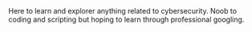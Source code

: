 <!---
4theLulzz/4theLulzz is a ✨ special ✨ repository because its `README.md` (this file) appears on your GitHub profile.
You can click the Preview link to take a look at your changes.
---> Here to learn and explorer anything related to cybersecurity. Noob to coding and scripting but hoping to learn through professional googling.
